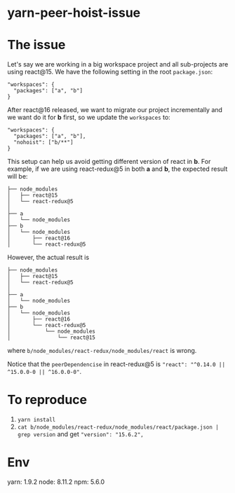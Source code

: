 # yarn-peer-hoist-issue

# The issue

Let's say we are working in a big workspace project and all sub-projects are using react@15. We have the following setting in the root `package.json`:

```
"workspaces": {
  "packages": ["a", "b"]
}
```

After react@16 released, we want to migrate our project incrementally and we want do it for __b__ first, so we update the `workspaces` to:

```
"workspaces": {
  "packages": ["a", "b"],
  "nohoist": ["b/**"]
}
```

This setup can help us avoid getting different version of react in __b__. For example, if we are using react-redux@5 in both __a__ and __b__, the expected result will be:

```
├── node_modules
│   ├── react@15
│   └── react-redux@5
│     
├── a
│   └── node_modules
├── b
│   └── node_modules
│       ├── react@16
│       └── react-redux@5
```

However, the actual result is 

```
├── node_modules
│   ├── react@15
│   └── react-redux@5
│     
├── a
│   └── node_modules
├── b
│   └── node_modules
│       ├── react@16
│       └── react-redux@5
│           └── node_modules
│               └── react@15
```

where `b/node_modules/react-redux/node_modules/react` is wrong.

Notice that the `peerDependencise` in react-redux@5 is `"react": "^0.14.0 || ^15.0.0-0 || ^16.0.0-0"`.

# To reproduce

1. `yarn install`
2. `cat b/node_modules/react-redux/node_modules/react/package.json | grep version` and get `"version": "15.6.2",` 

# Env
yarn: 1.9.2
node: 8.11.2
npm: 5.6.0

